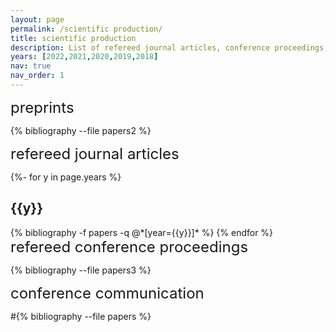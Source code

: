 ```yaml
---
layout: page
permalink: /scientific production/
title: scientific production
description: List of refereed journal articles, conference proceedings, preprints, and communications.
years: [2022,2021,2020,2019,2018]
nav: true
nav_order: 1
---
```

<!-- _pages/publications.md -->
<div><font size="+2">preprints</font></div>
<div class="publications">

{% bibliography --file papers2 %}

</div>

<div><font size="+2">refereed journal articles</font></div>
<div class="publications">

{%- for y in page.years %}
  <h2 class="year">{{y}}</h2>
  {% bibliography -f papers -q @*[year={{y}}]* %}
{% endfor %}

</div>

<div><font size="+2">refereed conference proceedings</font></div>
<div class="publications">

{% bibliography --file papers3 %}

</div>

<div><font size="+2">conference communication</font></div>
<div class="publications">

#{% bibliography --file papers %}

</div>
